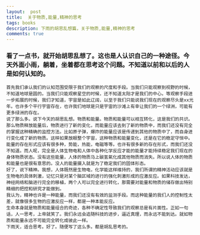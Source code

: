 ```yaml
---
layout:  post
title:  关于物质,能量,精神的思考
tags: books
description: 下雨的胡思乱想篇，关于物质,能量,精神的思考
comments: true
---
```

### 看了一点书，就开始胡思乱想了。这也是人认识自己的一种途径。今天外面小雨，躺着，坐着都在思考这个问题。不知道以前和以后的人是如何认知的。
	首先我们承认我们的认知范围受限于我们的观察的尺度和手段。当我们只能观察到视野的时候，不知道地球是圆的。当我们只能观察星空的时候，还不知道太阳才是我们的中心。等观察手段进一步拓展的时候，我们才知道，宇宙是如此辽阔，以至于我们只能说我们现在的观察尽头是xx光年。也许多个平行宇宙存在，也许我们地球是只是宇宙的沙滩上有幸让我们的一个绿洲，可能有更多绿洲的存在。
	说了那么多。说下今天的胡思乱想。物质和能量。物质和能量可以相互转化，这是我们的共识。那么物质释放能量后，物质进行了新的变化，而能量应该去到了新的物质中，而我们还没有完全的掌握这种精确的监控方法。比如原子弹，爆炸的能量应该是传递到其他的物质中了，而自身进行变化成了新的物质。这样如果放眼整个宇宙，这种物质和能量变化，还是在它的稳定守恒中。
	能量的存在形式应该有很多种，势能，热能，电磁等等。也许有很多新的存在形式，而我们还没不知道。而人呢，完全是人体生物电和人体中各种化学反应才能的能量才能持续稳定我们现在的身体物质状态。没有这些能量，人体的物质马上碳氢氧化成其他物质而消失。所以说人体的物质和能量也是很有意思的。没人的能量摄入就是为了稳定我们的固体形态。
	好了，说下精神。我想，人体既然是生物电，化学能这样维持的，我们所谓的精神活动应该就是生物电的具体刺激，记忆只是对某个脑区域的进行的强化刺激形成的应激反应。如果科技发达，神经网络和脑进行完全的移植，两个人可以完全进行转化，那需要对能量和物质的储存做出特别精细的把控和研究才能做到。
	我认为，精神也许是一种能量，而我们还没有有效的监测手段。而这种能量的我们人的控制性太差，就像很多生物的应激反应一样，都是一种本能反应。
	生命本身就是物质和能量组合的奇迹，各种不确定性导致我们的观察总是有片面性。正如一句话，人一思考，上帝就笑了。我们永远会追随科技的进步，逼近真理，而永远不能到达。就如物质和能量永远不可能完全转化成彼此一样。
	下雨天，适合思考。好了。随便写了这么多。都是胡乱思考的。
